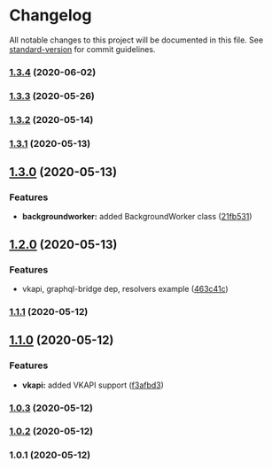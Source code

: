 # Changelog

All notable changes to this project will be documented in this file. See [standard-version](https://github.com/conventional-changelog/standard-version) for commit guidelines.

### [1.3.4](https://github.com/wolframdeus/backend-template/compare/v1.3.3...v1.3.4) (2020-06-02)

### [1.3.3](https://github.com/wolframdeus/backend-template/compare/v1.3.2...v1.3.3) (2020-05-26)

### [1.3.2](https://github.com/wolframdeus/backend-template/compare/v1.3.1...v1.3.2) (2020-05-14)

### [1.3.1](https://github.com/wolframdeus/backend-template/compare/v1.3.0...v1.3.1) (2020-05-13)

## [1.3.0](https://github.com/wolframdeus/backend-template/compare/v1.2.0...v1.3.0) (2020-05-13)


### Features

* **backgroundworker:** added BackgroundWorker class ([21fb531](https://github.com/wolframdeus/backend-template/commit/21fb531e3a876e42869a2c99be2f24fa2a6ba266))

## [1.2.0](https://github.com/wolframdeus/backend-template/compare/v1.1.1...v1.2.0) (2020-05-13)


### Features

* vkapi, graphql-bridge dep, resolvers example ([463c41c](https://github.com/wolframdeus/backend-template/commit/463c41c04370daab2d609cc97e584091b53104b1))

### [1.1.1](https://github.com/wolframdeus/backend-template/compare/v1.1.0...v1.1.1) (2020-05-12)

## [1.1.0](https://github.com/wolframdeus/backend-template/compare/v1.0.3...v1.1.0) (2020-05-12)


### Features

* **vkapi:** added VKAPI support ([f3afbd3](https://github.com/wolframdeus/backend-template/commit/f3afbd39481f7f8ab22559a980fde934ada63398))

### [1.0.3](https://github.com/wolframdeus/backend-template/compare/v1.0.1...v1.0.3) (2020-05-12)

### [1.0.2](https://github.com/wolframdeus/backend-template/compare/v1.0.1...v1.0.2) (2020-05-12)

### 1.0.1 (2020-05-12)
